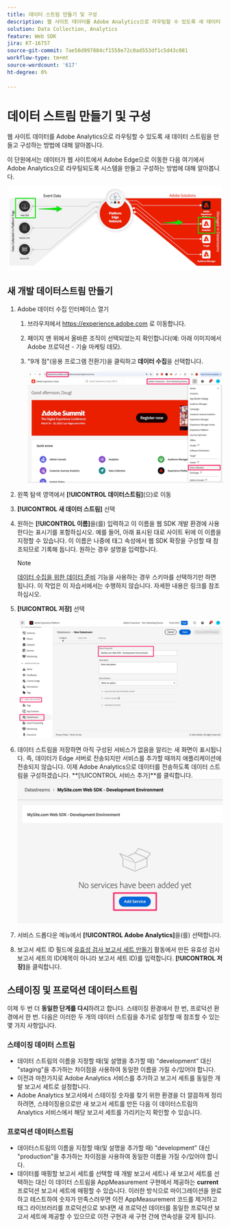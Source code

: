 ```yaml
---
title: 데이터 스트림 만들기 및 구성
description: 웹 사이트 데이터를 Adobe Analytics으로 라우팅할 수 있도록 새 데이터 스트림을 만들고 구성하는 방법에 대해 알아봅니다.
solution: Data Collection, Analytics
feature: Web SDK
jira: KT-16757
source-git-commit: 7ae56d997884cf1558e72c0ad553df1c5d43c081
workflow-type: tm+mt
source-wordcount: '617'
ht-degree: 0%

---
```



# 데이터 스트림 만들기 및 구성

웹 사이트 데이터를 Adobe Analytics으로 라우팅할 수 있도록 새 데이터 스트림을 만들고 구성하는 방법에 대해 알아봅니다.

이 단원에서는 데이터가 웹 사이트에서 Adobe Edge으로 이동한 다음 여기에서 Adobe Analytics으로 라우팅되도록 시스템을 만들고 구성하는 방법에 대해 알아봅니다.

![아키텍처 다이어그램](assets/architecture_diagram.jpg)

## 새 개발 데이터스트림 만들기

1. Adobe 데이터 수집 인터페이스 열기
   1. 브라우저에서 https://experience.adobe.com 로 이동합니다.
   1. 페이지 맨 위에서 올바른 조직이 선택되었는지 확인합니다(예: 아래 이미지에서 Adobe 프로덕션 - 기술 마케팅 데모).
   1. &quot;9개 점&quot;(응용 프로그램 전환기)을 클릭하고 **데이터 수집**&#x200B;을 선택합니다.

      ![데이터 수집으로 이동](assets/navigate-to-data-collection.jpg)

1. 왼쪽 탐색 영역에서 **[!UICONTROL 데이터스트림]**(으)로 이동
1. **[!UICONTROL 새 데이터 스트림]** 선택
1. 원하는 **[!UICONTROL 이름]**&#x200B;을(를) 입력하고 이 이름을 웹 SDK 개발 환경에 사용한다는 표시기를 포함하십시오. 예를 들어, 아래 표시된 대로 사이트 뒤에 이 이름을 지정할 수 있습니다. 이 이름은 나중에 태그 속성에서 웹 SDK 확장을 구성할 때 참조되므로 기록해 둡니다. 원하는 경우 설명을 입력합니다.

   >[!NOTE]
   >
   >[데이터 수집을 위한 데이터 준비](https://experienceleague.adobe.com/en/docs/platform-learn/data-collection/edge-network/data-prep) 기능을 사용하는 경우 스키마를 선택하기만 하면 됩니다. 이 작업은 이 자습서에서는 수행하지 않습니다. 자세한 내용은 링크를 참조하십시오.

1. **[!UICONTROL 저장]** 선택

   ![데이터 스트림 만들기](assets/create-new-datastream.jpg)

1. 데이터 스트림을 저장하면 아직 구성된 서비스가 없음을 알리는 새 화면이 표시됩니다. 즉, 데이터가 Edge 서버로 전송되지만 서비스를 추가할 때까지 애플리케이션에 전송되지 않습니다. 이제 Adobe Analytics으로 데이터를 전송하도록 데이터 스트림을 구성하겠습니다. **[!UICONTROL 서비스 추가]**를 클릭합니다.
   ![서비스 추가](assets/datastream-add-service.jpg)
1. 서비스 드롭다운 메뉴에서 **[!UICONTROL Adobe Analytics]**&#x200B;을(를) 선택합니다.
1. 보고서 세트 ID 필드에 [유효성 검사 보고서 세트 만들기](create-a-validation-report-suite.md) 활동에서 만든 유효성 검사 보고서 세트의 ID(제목이 아니라 보고서 세트 ID)를 입력합니다. **[!UICONTROL 저장]**&#x200B;을 클릭합니다.

## 스테이징 및 프로덕션 데이터스트림

이제 두 번 더 **동일한 단계를 다시**&#x200B;하려고 합니다. 스테이징 환경에서 한 번, 프로덕션 환경에서 한 번. 다음은 이러한 두 개의 데이터 스트림을 추가로 설정할 때 참조할 수 있는 몇 가지 사항입니다.

### 스테이징 데이터 스트림

* 데이터 스트림의 이름을 지정할 때(및 설명을 추가할 때) &quot;development&quot; 대신 &quot;staging&quot;을 추가하는 차이점을 사용하여 동일한 이름을 가질 수/있어야 합니다.
* 이전과 마찬가지로 Adobe Analytics 서비스를 추가하고 보고서 세트를 동일한 개발 보고서 세트로 설정합니다.
* Adobe Analytics 보고서에서 스테이징 숫자를 찾기 위한 환경을 더 깔끔하게 정리하려면, 스테이징용으로만 새 보고서 세트를 만든 다음 이 데이터스트림의 Analytics 서비스에서 해당 보고서 세트를 가리키는지 확인할 수 있습니다.

### 프로덕션 데이터스트림

* 데이터스트림의 이름을 지정할 때(및 설명을 추가할 때) &quot;development&quot; 대신 &quot;production&quot;을 추가하는 차이점을 사용하여 동일한 이름을 가질 수/있어야 합니다.
* 데이터를 매핑할 보고서 세트를 선택할 때 개발 보고서 세트나 새 보고서 세트를 선택하는 대신 이 데이터 스트림을 AppMeasurement 구현에서 제공하는 **current** 프로덕션 보고서 세트에 매핑할 수 있습니다. 이러한 방식으로 마이그레이션을 완료하고 테스트하여 숫자가 만족스러우면 이전 AppMeasurement 코드를 제거하고 태그 라이브러리를 프로덕션으로 보내면 새 프로덕션 데이터를 동일한 프로덕션 보고서 세트에 제공할 수 있으므로 이전 구현과 새 구현 간에 연속성을 갖게 됩니다.
